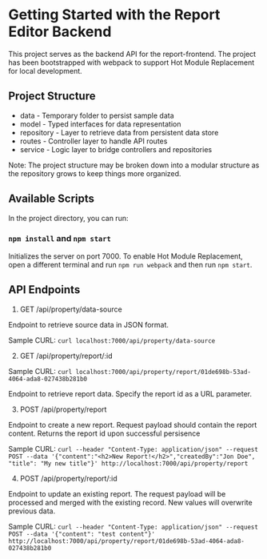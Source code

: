 # Getting Started with the Report Editor Backend

This project serves as the backend API for the report-frontend. The project has been bootstrapped with webpack
to support Hot Module Replacement for local development.

## Project Structure
* data - Temporary folder to persist sample data
* model - Typed interfaces for data representation
* repository - Layer to retrieve data from persistent data store
* routes - Controller layer to handle API routes
* service - Logic layer to bridge controllers and repositories

Note: The project structure may be broken down into a modular structure as the repository grows to keep things more
organized.

## Available Scripts

In the project directory, you can run:

### `npm install` and `npm start`

Initializes the server on port 7000. To enable Hot Module Replacement, open a different terminal and run
`npm run webpack` and then run `npm start`.

## API Endpoints

1. GET /api/property/data-source

Endpoint to retrieve source data in JSON format.

Sample CURL: `curl localhost:7000/api/property/data-source`

2. GET /api/property/report/:id

Sample CURL: `curl localhost:7000/api/property/report/01de698b-53ad-4064-ada8-027438b281b0`

Endpoint to retrieve report data. Specify the report id as a URL parameter.

3. POST /api/property/report

Endpoint to create a new report. Request payload should contain the report content. Returns the report id
upon successful persisence

Sample CURL: `curl --header "Content-Type: application/json" --request POST --data '{"content":"<h2>New Report!</h2>","createdBy":"Jon Doe", "title": "My new title"}' http://localhost:7000/api/property/report`

4. POST /api/property/report/:id

Endpoint to update an existing report. The request payload will be processed and merged with the existing record.
New values will overwrite previous data.

Sample CURL: `curl --header "Content-Type: application/json" --request POST --data '{"content": "test content"}' http://localhost:7000/api/property/report/01de698b-53ad-4064-ada8-027438b281b0`



